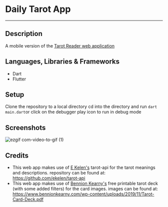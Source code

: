 # Daily Tarot App
---

## Description
A mobile version of the [Tarot Reader web application](https://github.com/NTielman/Tarot-Reader)


## Languages, Libraries & Frameworks
* Dart
* Flutter


## Setup
Clone the repository to a local directory
cd into the directory and run `dart main.dart`or click on the debugger play icon to run in debug mode


## Screenshots
![ezgif com-video-to-gif (1)](https://github.com/NTielman/tarot_app/assets/70571238/b988d010-8e3e-48b7-94f9-efe478fbe140)


## Credits
* This web app makes use of [E Kelen's](https://github.com/ekelen) tarot-api for the tarot meanings and descriptions. repository can be found at: https://github.com/ekelen/tarot-api
* This web app makes use of [Bennion Kearny's](https://www.bennionkearny.com/) free printable tarot deck (with some added filters) for the card images. images can be found at: https://www.bennionkearny.com/wp-content/uploads/2019/11/Tarot-Card-Deck.pdf

